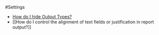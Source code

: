 #Settings

* [How do I hide Output Types?](http://wiki.izenda.us/FAQ/How-do-I-hide-Output-Types)
* [[How do I control the alignment of text fields or justification in report output?]]
